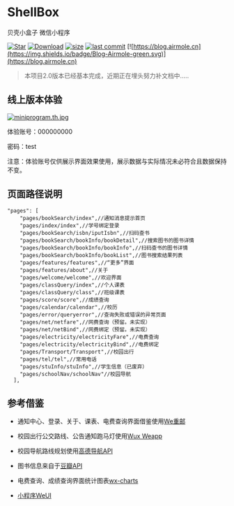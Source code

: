 # ShellBox

贝壳小盒子 微信小程序

[![Star](https://img.shields.io/badge/Star-Airmole-brightgreen.svg)](https://github.com/Airmole/ShellBox/stargazers)
[![Download](https://img.shields.io/badge/download-.zip-brightgreen.svg)](https://github.com/Airmole/ShellBox/archive/master.zip)
[![size](https://img.shields.io/badge/size-7.21MB-green.svg)](https://github.com/airmole/ShellBox)
[![last commit](https://img.shields.io/badge/last%20commit-2019--01--13-green.svg)](https://github.com/Airmole/ShellBox/commits/master)
[![https://blog.airmole.cn](https://img.shields.io/badge/Blog-Airmole-green.svg)](https://blog.airmole.cn)


> 本项目2.0版本已经基本完成，近期正在埋头努力补文档中.....

## 线上版本体验

[![miniprogram.th.jpg](http://www.z4a.net/images/2018/05/04/miniprogram.th.jpg)](小程序体验码)

体验账号：000000000

密码：test

注意：体验账号仅供展示界面效果使用，展示数据与实际情况未必符合且数据保持不变。

## 页面路径说明

```
"pages": [
    "pages/bookSearch/index",//通知消息提示首页
    "pages/index/index",//学号绑定登录
    "pages/bookSearch/isbn/iputIsbn",//扫码查书
    "pages/bookSearch/bookInfo/bookDetail",//搜索图书的图书详情
    "pages/bookSearch/bookInfo/bookInfo",//扫码查书的图书详情
    "pages/bookSearch/bookInfo/bookList",//图书搜索结果列表
    "pages/features/features",//“更多”界面
    "pages/features/about",//关于
    "pages/welcome/welcome",//欢迎界面
    "pages/classQuery/index",//个人课表
    "pages/classQuery/class",//班级课表
    "pages/score/score",//成绩查询
    "pages/calendar/calendar",//校历
    "pages/error/queryerror",//查询失败或错误的异常页面
    "pages/net/netfare",//网费查询（预留。未实现）
    "pages/net/netBind",//网费绑定（预留。未实现）
    "pages/electricity/electricityFare",//电费查询
    "pages/electricity/electricityBind",//电费绑定
    "pages/Transport/Transport",//校园出行
    "pages/tel/tel",//常用电话
    "pages/stuInfo/stuInfo",//学生信息（已废弃）
    "pages/schoolNav/schoolNav"//校园导航
  ],
```

## 参考借鉴

- 通知中心、登录、关于、课表、电费查询界面借鉴使用[We重邮](https://github.com/mcc108/wecqupt)

-  校园出行公交路线、公告通知跑马灯使用[Wux Weapp](https://github.com/wux-weapp/wux-weapp)

- 校园导航路线规划使用[高德导航API](https://lbs.amap.com/)

- 图书信息来自于[豆瓣API](https://github.com/zce/douban-api-proxy)

- 电费查询、成绩查询界面统计图表[wx-charts](https://github.com/xiaolin3303/wx-charts)

- [小程序WeUI](https://github.com/Tencent/weui-wxss)
